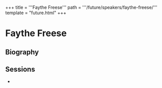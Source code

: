 +++
title = '''Faythe Freese'''
path = '''/future/speakers/faythe-freese/'''
template = "future.html"
+++

<h1>Faythe Freese</h1>
<h2>Biography</h2>
<p></p>
<h2>Sessions</h2>
<ul><li><bound method Session.link of Session(data=SessionData(session_description='', session_end_date_time=datetime.datetime(2024, 7, 1, 21, 0), session_name='Faythe Freese', session_start_date_time=datetime.datetime(2024, 7, 1, 20, 0), session_stub='D831199E-A969-4A7E-987E-BC478E9E09B4', speaker_category=['Organist'], speakers=['1ED82E69-0657-480C-A6F9-44D73C300563'], timezone_name='Pacific Time', updated_date=datetime.date(2023, 9, 4)), updated=False, deleted=False)></li>

